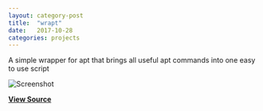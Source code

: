 ```yaml
---
layout: category-post
title:  "wrapt"
date:   2017-10-28
categories: projects
---
```


A simple wrapper for apt that brings all useful apt commands into one easy to use script

![Screenshot](https://raw.githubusercontent.com/simoniz0r/wrapt/master/Screenshot.png)

**[View Source](https://github.com/simoniz0r/wrapt)**
